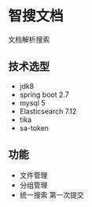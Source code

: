 # 智搜文档
  文档解析搜索

## 技术选型
- jdk8
- spring boot 2.7 
- mysql 5
- Elasticsearch 7.12 
- tika 
- sa-token

## 功能
- 文件管理
- 分组管理
- 统一搜索
第一次提交

